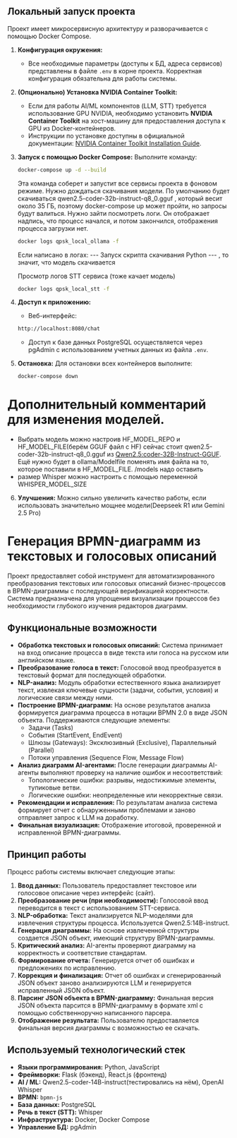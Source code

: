## Локальный запуск проекта

Проект имеет микросервисную архитектуру и разворачивается с помощью Docker Compose.

1.  **Конфигурация окружения:**

    - Все необходимые параметры (доступы к БД, адреса сервисов) представлены в файле `.env` в корне проекта. Корректная конфигурация обязательна для работы системы.

2.  **(Опционально) Установка NVIDIA Container Toolkit:**

    - Если для работы AI/ML компонентов (LLM, STT) требуется использование GPU NVIDIA, необходимо установить **NVIDIA Container Toolkit** на хост-машину для предоставления доступа к GPU из Docker-контейнеров.
    - Инструкции по установке доступны в официальной документации: [NVIDIA Container Toolkit Installation Guide](https://docs.nvidia.com/datacenter/cloud-native/container-toolkit/latest/install-guide.html).

3.  **Запуск с помощью Docker Compose:**
    Выполните команду:

    ```bash
    docker-compose up -d --build
    ```

    Эта команда соберет и запустит все сервисы проекта в фоновом режиме.
    Нужно дождаться скачивания модели. По умолчанию будет скачиваться qwen2.5-coder-32b-instruct-q8_0.gguf , который весит около 35 ГБ, поэтому docker-compose up может пройти, но запросы будут валиться. Нужно зайти посмотреть логи. Он отображает надпись, что процесс начался, и потом закончился, отображения процесса загрузки нет.

    ```bash
    docker logs qpsk_local_ollama -f
    ```

    Если написано в логах: --- Запуск скрипта скачивания Python --- , то значит, что модель скачивается

    Просмотр логов STT сервиса (тоже качает модель)

    ```bash
    docker logs qpsk_local_stt -f
    ```

4.  **Доступ к приложению:**

    - Веб-интерфейс:

    ```bash
    http://localhost:8080/chat
    ```

    - Доступ к базе данных PostgreSQL осуществляется через pgAdmin с использованием учетных данных из файла `.env`.

5.  **Остановка:**
    Для остановки всех контейнеров выполните:
    ```bash
    docker-compose down
    ```

# Дополнительный комментарий для изменения моделей.

- Выбрать модель можно настроив HF_MODEL_REPO и HF_MODEL_FILE(берём GGUF файл с HF) сейчас стоит qwen2.5-coder-32b-instruct-q8_0.gguf из [Qwen2.5:coder-32B-Instruct-GGUF](https://huggingface.co/Qwen/Qwen2.5-Coder-32B-Instruct-GGUF). Ещё нужно будет в ollama/Modelfile поменять имя файла на то, которое поставили в HF_MODEL_FILE. /models надо оставить
- размер Whisper можно настроить с помощью переменной WHISPER_MODEL_SIZE

6.  **Улучшения:**
    Можно сильно увеличить качество работы, если использовать значительно мощнее модели(Deepseek R1 или Gemini 2.5 Pro)

# Генерация BPMN-диаграмм из текстовых и голосовых описаний

Проект предоставляет собой инструмент для автоматизированного преобразования текстовых или голосовых описаний бизнес-процессов в BPMN-диаграммы с последующей верификацией корректности. Система предназначена для упрощения визуализации процессов без необходимости глубокого изучения редакторов диаграмм.

## Функциональные возможности

- **Обработка текстовых и голосовых описаний:** Система принимает на вход описание процесса в виде текста или голоса на русском или английском языке.
- **Преобразование голоса в текст:** Голосовой ввод преобразуется в текстовый формат для последующей обработки.
- **NLP-анализ:** Модуль обработки естественного языка анализирует текст, извлекая ключевые сущности (задачи, события, условия) и логические связи между ними.
- **Построение BPMN-диаграмм:** На основе результатов анализа формируется диаграмма процесса в нотации BPMN 2.0 в виде JSON объекта. Поддерживаются следующие элементы:
  - Задачи (Tasks)
  - События (StartEvent, EndEvent)
  - Шлюзы (Gateways): Эксклюзивный (Exclusive), Параллельный (Parallel)
  - Потоки управления (Sequence Flow, Message Flow)
- **Анализ диаграмм AI-агентами:** После генерации диаграммы AI-агенты выполняют проверку на наличие ошибок и несоответствий:
  - Топологические ошибки: разрывы, недостижимые элементы, тупиковые ветви.
  - Логические ошибки: неопределенные или некорректные связи.
- **Рекомендации и исправления:** По результатам анализа система формирует отчет с обнаруженными проблемами и заново отправляет запрос к LLM на доработку.
- **Финальная визуализация:** Отображение итоговой, проверенной и исправленной BPMN-диаграммы.

## Принцип работы

Процесс работы системы включает следующие этапы:

1.  **Ввод данных:** Пользователь предоставляет текстовое или голосовое описание через интерфейс (сайт).
2.  **Преобразование речи (при необходимости):** Голосовой ввод переводится в текст с использованием STT-сервиса.
3.  **NLP-обработка:** Текст анализируется NLP-моделями для извлечения структуры процесса. Используется Qwen2.5:14B-instruct.
4.  **Генерация диаграммы:** На основе извлеченной структуры создается JSON объект, имеющий структуру BPMN-диаграммы.
5.  **Критический анализ:** AI-агенты проверяют диаграмму на корректность и соответствие стандартам.
6.  **Формирование отчета:** Генерируется отчет об ошибках и предложениях по исправлению.
7.  **Коррекция и финализация:** Отчет об ошибках и сгенерированный JSON
    объект заново анализируются LLM и генерируется исправленный JSON
    объект.
8.  **Парсинг JSON объекта в BPMN-диаграмму:** Финальная версия JSON объекта парсится в BPMN-диаграмму в формате xml с помощью собственноручно написанного парсера.
9.  **Отображение результата:** Пользователю предоставляется финальная версия диаграммы с возможностью ее скачать.

## Используемый технологический стек

- **Языки программирования:** Python, JavaScript
- **Фреймворки:** Flask (бэкенд), React.js (фронтенд)
- **AI / ML:** Qwen2.5-coder-14B-instruct(тестировались на нём), OpenAI Whisper
- **BPMN:** `bpmn-js`
- **База данных:** PostgreSQL
- **Речь в текст (STT):** Whisper
- **Инфраструктура:** Docker, Docker Compose
- **Управление БД:** pgAdmin
